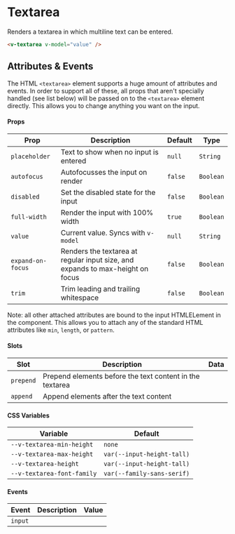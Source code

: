 # Textarea

Renders a textarea in which multiline text can be entered.

```html
<v-textarea v-model="value" />
```

## Attributes & Events

The HTML `<textarea>` element supports a huge amount of attributes and events. In order to support all of these, all
props that aren't specially handled (see list below) will be passed on to the `<textarea>` element directly. This allows
you to change anything you want on the input.

#### Props

| Prop              | Description                                                                    | Default | Type      |
| ----------------- | ------------------------------------------------------------------------------ | ------- | --------- |
| `placeholder`     | Text to show when no input is entered                                          | `null`  | `String`  |
| `autofocus`       | Autofocusses the input on render                                               | `false` | `Boolean` |
| `disabled`        | Set the disabled state for the input                                           | `false` | `Boolean` |
| `full-width`      | Render the input with 100% width                                               | `true`  | `Boolean` |
| `value`           | Current value. Syncs with `v-model`                                            | `null`  | `String`  |
| `expand-on-focus` | Renders the textarea at regular input size, and expands to max-height on focus | `false` | `Boolean` |
| `trim`            | Trim leading and trailing whitespace                                           | `false` | `Boolean` |

Note: all other attached attributes are bound to the input HTMLELement in the component. This allows you to attach any
of the standard HTML attributes like `min`, `length`, or `pattern`.

#### Slots

| Slot      | Description                                              | Data |
| --------- | -------------------------------------------------------- | ---- |
| `prepend` | Prepend elements before the text content in the textarea |      |
| `append`  | Append elements after the text content                   |      |

#### CSS Variables

| Variable                   | Default                    |
| -------------------------- | -------------------------- |
| `--v-textarea-min-height`  | `none`                     |
| `--v-textarea-max-height`  | `var(--input-height-tall)` |
| `--v-textarea-height`      | `var(--input-height-tall)` |
| `--v-textarea-font-family` | `var(--family-sans-serif)` |

#### Events

| Event   | Description | Value |
| ------- | ----------- | ----- |
| `input` |             |       |
